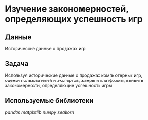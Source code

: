 # Изучение закономерностей, определяющих успешность игр

## Данные
Исторические данные о продажах игр

## Задача

Используя исторические данные о продажах компьютерных игр, оценки пользователей и экспертов, жанры и платформы, выявить закономерности, определяющие успешность игры 

## Используемые библиотеки
*pandas*
*matplotlib*
*numpy*
*seaborn*
